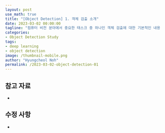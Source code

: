 ```yaml
---
layout: post
use_math: true
title: "[Object Detection] 1. 객체 검출 소개"
date: 2023-03-02 00:00:00
tagline: "컴퓨터 비전 분야에서 중요한 태스크 중 하나인 객체 검출에 대한 기본적인 내용 소개"
categories:
- Object Detection Study
tags:
- deep learning
- object detection
image: /thumbnail-mobile.png
author: "Hyungcheol Noh"
permalink: /2023-03-02-object-detection-01
---
```


## 참고 자료
- 

## 수정 사항
- 